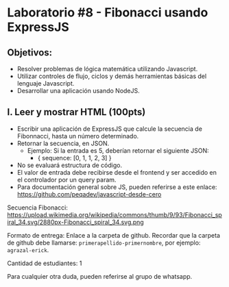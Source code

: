 # Laboratorio #8 - Fibonacci usando ExpressJS

## Objetivos:
* Resolver problemas de lógica matemática utilizando Javascript.
* Utilizar controles de flujo, ciclos y demás herramientas básicas del lenguaje Javascript.
* Desarrollar una aplicación usando NodeJS.

## I. Leer y mostrar HTML (100pts)
* Escribir una aplicación de ExpressJS que calcule la secuencia de Fibonnacci, hasta un número determinado.
* Retornar la secuencia, en JSON.
  * Ejemplo: Si la entrada es 5, deberían retornar el siguiente JSON:
    * { sequence: [0, 1, 1, 2, 3] } 
* No se evaluará estructura de código.
* El valor de entrada debe recibirse desde el frontend y ser accedido en el controlador por un query param.
* Para documentación general sobre JS, pueden referirse a este enlace: https://github.com/peqadev/javascript-desde-cero
  
Secuencia Fibonacci: https://upload.wikimedia.org/wikipedia/commons/thumb/9/93/Fibonacci_spiral_34.svg/2880px-Fibonacci_spiral_34.svg.png

Formato de entrega: Enlace a la carpeta de github. Recordar que la carpeta de github debe llamarse: `primerapellido-primernombre`, por ejemplo: `agrazal-erick`. 

Cantidad de estudiantes: 1

Para cualquier otra duda, pueden referirse al grupo de whatsapp.
